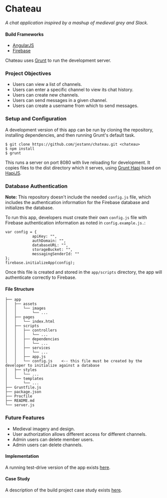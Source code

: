 # Chateau

*A chat application inspired by a mashup of medieval grey and Slack.*

#### Build Frameworks

- [AngularJS](https://angularjs.org/)
- [Firebase](https://firebase.google.com/)

Chateau uses [Grunt](https://gruntjs.com/) to run the development server.

### Project Objectives

- Users can view a list of channels.
- Users can enter a specific channel to view its chat history.
- Users can create new channels.
- Users can send messages in a given channel.
- Users can create a username from which to send messages.

### Setup and Configuration

A development version of this app can be run by cloning the repository, installing dependencies, and then running Grunt's default task.

```
$ git clone https://github.com/jestann/chateau.git <chateau>
$ npm install
$ grunt
```

This runs a server on port 8080 with live reloading for development. It copies files to the dist directory which it serves, using [Grunt Hapi](https://github.com/athieriot/grunt-hapi) based on [HapiJS](http://hapijs.com/).

### Database Authentication

**Note:** This repository doesn't include the needed `config.js` file, which includes the authentication information for the Firebase database and initializes the database.

To run this app, developers must create their own `config.js` file with Firebase authentication information as noted in `config.example.js.`:

```
var config = {
            apiKey: "",
            authDomain: "",
            databaseURL: "",
            storageBucket: "",
            messagingSenderId: ""
};
firebase.initializeApp(config);
```

Once this file is created and stored in the `app/scripts` directory, the app will authenticate correctly to Firebase.

#### File Structure

```
├── app
│   ├── assets
│   │   └── images
│   │       └── ...
│   ├── pages
│   │   └── index.html
│   ├── scripts
│   │   ├── controllers 
│   │   │   └── ... 
│   │   ├── dependencies 
│   │   │   └── ...
│   │   ├── services
│   │   │   └── ...
│   │   ├── app.js
│   │   └── config.js    <-- this file must be created by the developer to initialize against a database
│   ├── styles
│   │   └── ...
│   └── templates
│       └── ...
├── Gruntfile.js
├── package.json
├── Procfile
├── README.md
└── server.js
```

### Future Features

- Medieval imagery and design.
- User authorization allows different access for different channels.
- Admin users can delete member users.
- Admin users can delete channels.

#### Implementation

A running test-drive version of the app exists [here](https://jestann-chateau.herokuapp.com).

#### Case Study

A description of the build project case study exists [here](http://jessbird.me/portfolio/chateau.html).